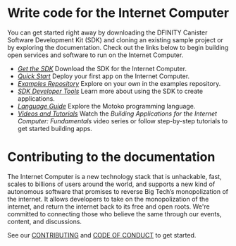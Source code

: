 # Write code for the Internet Computer

You can get started right away by downloading the DFINITY Canister Software Development Kit (SDK) and cloning an existing sample project or by exploring the documentation. Check out the links below to begin building open services and software to run on the Internet Computer.

- [*Get the SDK*](https://sdk.dfinity.org/docs/download.html) Download the SDK for the Internet Computer.
- [*Quick Start*](https://sdk.dfinity.org/docs/quickstart/quickstart.html) Deploy your first app on the Internet Computer.
- [*Examples Repository*](https://github.com/dfinity/examples) Explore on your own in the examples repository.
- [*SDK Developer Tools*](https://sdk.dfinity.org/docs/developers-guide/introduction-key-concepts.html) Learn more about using the SDK to create applications.
- [*Language Guide*](https://sdk.dfinity.org/docs/language-guide/motoko.html) Explore the Motoko programming language.
- [*Videos and Tutorials*](https://sdk.dfinity.org/docs/videos-tutorials.html) Watch the _Building Applications for the Internet Computer: Fundamentals_ video series or follow step-by-step tutorials to get started building apps.

# Contributing to the documentation

The Internet Computer is a new technology stack that is unhackable, fast, scales to billions of users around the world, and supports a new kind of autonomous software that promises to reverse Big Tech’s monopolization of the internet. It allows developers to take on the monopolization of the internet, and return the internet back to its free and open roots. We're committed to connecting those who believe the same through our events, content, and discussions.

See our [CONTRIBUTING](.github/CONTRIBUTING.md) and [CODE OF CONDUCT](.github/CODE_OF_CONDUCT.md) to get started.
